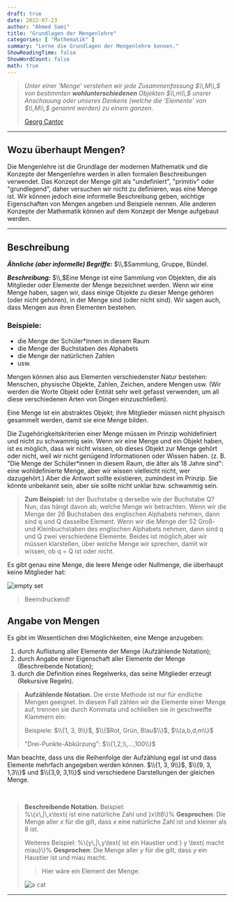 ```yaml
---
draft: true
date: 2022-07-23
author: "Ahmed Sami"
title: "Grundlagen der Mengenlehre"
categories: [ "Mathematik" ]
summary: "Lerne die Grundlagen der Mengenlehre kennen."
ShowReadingTime: false
ShowWordCount: false
math: true
---
```


> _Unter einer 'Menge' verstehen wir jede Zusammenfassung $\\,M\\,$
> von bestimmten **wohlunterschiedenen** Objekten $\\,m\\,$ unsrer
> Anschauung oder unseres Denkens (welche die 'Elemente' von
> $\\,M\\,$ genannt werden) zu einem ganzen._
>
> [Georg Cantor](https://upload.wikimedia.org/wikipedia/commons/c/cf/Textstelle_mit_der_Mengendefinition_von_Georg_Cantor.png)

---

## Wozu überhaupt Mengen?

Die Mengenlehre ist die Grundlage der modernen Mathematik
und die Konzepte der Mengenlehre werden in allen formalen
Beschreibungen verwendet. Das Konzept der Menge gilt als
"undefiniert", "primitiv" oder "grundlegend", daher versuchen
wir nicht zu definieren, was eine Menge ist. Wir können
jedoch eine informelle Beschreibung geben, wichtige Eigenschaften
von Mengen angeben und Beispiele nennen. Alle anderen Konzepte
der Mathematik können auf dem Konzept der Menge aufgebaut werden.

---
## Beschreibung

**_Ähnliche (aber informelle) Begriffe:_** $\\,$Sammlung, Gruppe, Bündel.

**_Beschreibung:_** $\\,$Eine Menge ist eine Sammlung von Objekten,
die als Mitglieder oder Elemente der Menge bezeichnet werden.
Wenn wir eine Menge haben, sagen wir, dass einige Objekte zu
dieser Menge gehören (oder nicht gehören), in der Menge sind
(oder nicht sind). Wir sagen auch, dass Mengen aus ihren
Elementen bestehen.

### Beispiele:
- die Menge der Schüler*innen in diesem Raum
- die Menge der Buchstaben des Alphabets
- die Menge der natürlichen Zahlen
- usw.


Mengen können also aus Elementen verschiedenster Natur bestehen:
Menschen, physische Objekte, Zahlen, Zeichen, andere Mengen usw.
(Wir werden die Worte Objekt oder Entität sehr weit gefasst verwenden,
um all diese verschiedenen Arten von Dingen einzuschließen).

Eine Menge ist ein abstraktes Objekt; ihre Mitglieder müssen nicht
physisch gesammelt werden, damit sie eine Menge bilden.

Die Zugehörigkeitskriterien einer Menge müssen im Prinzip wohldefiniert
und nicht zu schwammig sein. Wenn wir eine Menge und ein Objekt haben, ist
es möglich, dass wir nicht wissen, ob dieses Objekt zur Menge gehört oder
nicht, weil wir nicht genügend Informationen oder Wissen haben. (z. B.
"Die Menge der Schüler*innen in diesem Raum, die älter als 18 Jahre sind": eine
wohldefinierte Menge, aber wir wissen vielleicht nicht, wer dazugehört.)
Aber die Antwort sollte existieren, zumindest im Prinzip. Sie könnte
unbekannt sein, aber sie sollte nicht unklar bzw. schwammig sein.

> **Zum Beispiel:** Ist der Buchstabe q derselbe wie der Buchstabe Q? Nun, das 
> hängt davon ab, welche Menge wir betrachten. Wenn wir die Menge der 26 
> Buchstaben des englischen Alphabets nehmen, dann sind q und Q dasselbe 
> Element. Wenn wir die Menge der 52 Groß- und Kleinbuchstaben des englischen 
> Alphabets nehmen, dann sind q und Q zwei verschiedene Elemente. Beides ist
> möglich,aber wir müssen klarstellen, über welche Menge wir sprechen, damit wir 
> wissen, ob q = Q ist oder nicht.

Es gibt genau eine Menge, die leere Menge oder Nullmenge, die überhaupt
keine Mitglieder hat:

<img style="display: block;margin-left: auto;margin-right: auto;"
src="/codespace/empty_set.svg" alt="empty set">
</img>

> Beeindruckend!

## Angabe von Mengen
Es gibt im Wesentlichen drei Möglichkeiten, eine Menge anzugeben:
1. durch Auflistung aller Elemente der Menge (Aufzählende Notation);
2. durch Angabe einer Eigenschaft aller Elemente der Menge (Beschreibende Notation);
3. durch die Definition eines Regelwerks, das seine Mitglieder erzeugt (Rekursive Regeln).

> **Aufzählende Notation.** Die erste Methode ist nur für endliche Mengen geeignet.
> In diesem Fall zählen wir die Elemente einer Menge auf, trennen sie durch
> Kommata und schließen sie in geschweifte Klammern ein:
> 
> Beispiele: $\\{1, 3, 9\\}$, $\\{$Rot, Grün, Blau$\\}$, $\\{a,b,d,m\\}$
> 
> "Drei-Punkte-Abkürzung": $\\{1,2,\\,...,100\\}$

Man beachte, dass uns die Reihenfolge der Aufzählung egal ist und
dass Elemente mehrfach angegeben werden können. $\\{1, 3, 9\\}$,
$\\{9, 3, 1,3\\}$ und $\\{3,9, 3,1\\}$ sind verschiedene Darstellungen
der gleichen Menge.

<br>

> **Beschreibende Notation.** Beispiel:\
> %\\{x\\,|\\,x\\text{ ist eine natürliche Zahl und }x\\lt8\\}%
> **Gesprochen**: Die Menge aller $x$ für die gilt, dass $x$ eine natürliche Zahl ist und kleiner als $8$ ist.
> 
> Weiteres Beispiel:
> %\\{y\\,|\\,y\\text{ ist ein Haustier und } y \\text{ macht miau}\\}%
> **Gesprochen**: Die Menge aller $y$ für die gilt, dass $y$ ein Haustier ist und miau macht.
> > Hier wäre ein Element der Menge:
> 
> <img style="display: block;margin-left: auto;margin-right: auto; max-height: 360px;" src="/codespace/cat.jpeg" alt="a cat"></img>
>

---